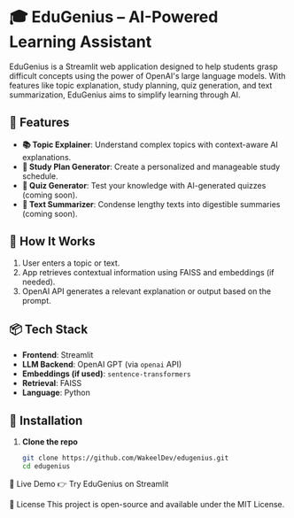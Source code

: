 # 🎓 EduGenius – AI-Powered Learning Assistant

EduGenius is a Streamlit web application designed to help students grasp difficult concepts using the power of OpenAI's large language models. With features like topic explanation, study planning, quiz generation, and text summarization, EduGenius aims to simplify learning through AI.

## 🚀 Features

- **📚 Topic Explainer**: Understand complex topics with context-aware AI explanations.
- **📅 Study Plan Generator**: Create a personalized and manageable study schedule.
- **📝 Quiz Generator**: Test your knowledge with AI-generated quizzes (coming soon).
- **📄 Text Summarizer**: Condense lengthy texts into digestible summaries (coming soon).

## 🔧 How It Works

1. User enters a topic or text.
2. App retrieves contextual information using FAISS and embeddings (if needed).
3. OpenAI API generates a relevant explanation or output based on the prompt.

## 📦 Tech Stack

- **Frontend**: Streamlit
- **LLM Backend**: OpenAI GPT (via `openai` API)
- **Embeddings (if used)**: `sentence-transformers`
- **Retrieval**: FAISS
- **Language**: Python

## 📂 Installation

1. **Clone the repo**  
   ```bash
   git clone https://github.com/WakeelDev/edugenius.git
   cd edugenius
   
🔗 Live Demo
👉 Try EduGenius on Streamlit

📄 License
This project is open-source and available under the MIT License.
